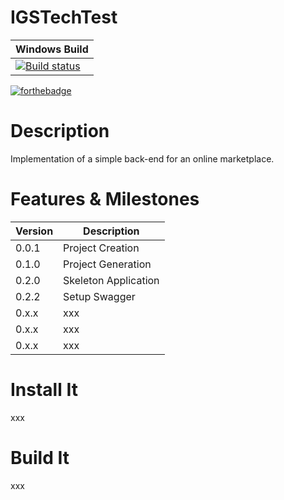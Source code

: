 # IGSTechTest

| Windows Build |
| ------------- |
| [![Build status](https://ci.appveyor.com/api/projects/status/r3ey4aj9ie7s1jpd/branch/master?svg=true)](https://ci.appveyor.com/project/alexbarker/igstechtest/branch/master) |  |

[![forthebadge](https://forthebadge.com/images/badges/winter-is-coming.svg)](https://forthebadge.com)

# Description

Implementation of a simple back-end for an online marketplace.  

# Features & Milestones

| Version | Description |
| ------ | ------ |
| 0.0.1 | Project Creation |
| 0.1.0 | Project Generation |
| 0.2.0 | Skeleton Application |
| 0.2.2 | Setup Swagger |
| 0.x.x | xxx |
| 0.x.x | xxx |
| 0.x.x | xxx |

# Install It

xxx

# Build It

xxx
